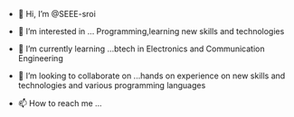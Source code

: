 - 👋 Hi, I’m @SEEE-sroi
- 👀 I’m interested in ... Programming,learning new skills and technologies
- 🌱 I’m currently learning ...btech in Electronics and Communication Engineering

- 💞️ I’m looking to collaborate on ...hands on experience on new skills and technologies and various programming languages
- 📫 How to reach me ...


<!---
SEEE-sroi/SEEE-sroi is a ✨ special ✨ repository because its `README.md` (this file) appears on your GitHub profile.
You can click the Preview link to take a look at your changes.
--->
